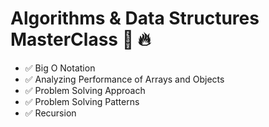 # Algorithms & Data Structures MasterClass :art: :fire: 


- :white_check_mark: Big O Notation 
- :white_check_mark: Analyzing Performance of Arrays and Objects
- :white_check_mark: Problem Solving Approach
- :white_check_mark: Problem Solving Patterns
- :white_check_mark: Recursion

